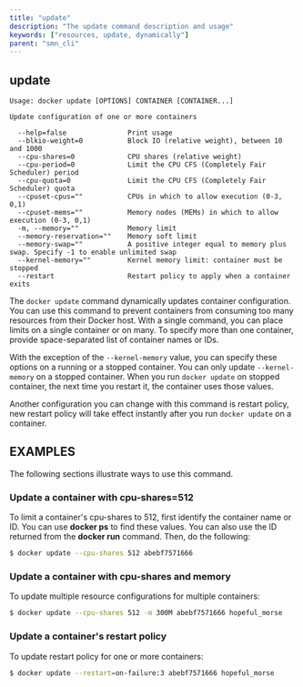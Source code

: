 ```yaml
---
title: "update"
description: "The update command description and usage"
keywords: ["resources, update, dynamically"]
parent: "smn_cli"
---
```


## update

    Usage: docker update [OPTIONS] CONTAINER [CONTAINER...]

    Update configuration of one or more containers

      --help=false               Print usage
      --blkio-weight=0           Block IO (relative weight), between 10 and 1000
      --cpu-shares=0             CPU shares (relative weight)
      --cpu-period=0             Limit the CPU CFS (Completely Fair Scheduler) period
      --cpu-quota=0              Limit the CPU CFS (Completely Fair Scheduler) quota
      --cpuset-cpus=""           CPUs in which to allow execution (0-3, 0,1)
      --cpuset-mems=""           Memory nodes (MEMs) in which to allow execution (0-3, 0,1)
      -m, --memory=""            Memory limit
      --memory-reservation=""    Memory soft limit
      --memory-swap=""           A positive integer equal to memory plus swap. Specify -1 to enable unlimited swap
      --kernel-memory=""         Kernel memory limit: container must be stopped
      --restart                  Restart policy to apply when a container exits

The `docker update` command dynamically updates container configuration.
You can use this command to prevent containers from consuming too many resources
from their Docker host.  With a single command, you can place limits on
a single container or on many. To specify more than one container, provide
space-separated list of container names or IDs.

With the exception of the `--kernel-memory` value, you can specify these
options on a running or a stopped container. You can only update
`--kernel-memory` on a stopped container. When you run `docker update` on
stopped container, the next time you restart it, the container uses those
values.

Another configuration you can change with this command is restart policy,
new restart policy will take effect instantly after you run `docker update`
on a container.

## EXAMPLES

The following sections illustrate ways to use this command.

### Update a container with cpu-shares=512

To limit a container's cpu-shares to 512, first identify the container
name or ID. You can use **docker ps** to find these values. You can also
use the ID returned from the **docker run** command.  Then, do the following:

```bash
$ docker update --cpu-shares 512 abebf7571666
```

### Update a container with cpu-shares and memory

To update multiple resource configurations for multiple containers:

```bash
$ docker update --cpu-shares 512 -m 300M abebf7571666 hopeful_morse
```

### Update a container's restart policy

To update restart policy for one or more containers:
```bash
$ docker update --restart=on-failure:3 abebf7571666 hopeful_morse
```
